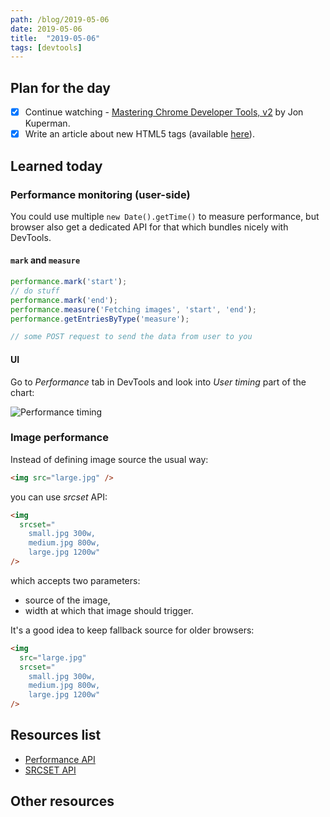 ```yaml
---
path: /blog/2019-05-06
date: 2019-05-06
title:  "2019-05-06"
tags: [devtools]
---
```


## Plan for the day

- [x] Continue watching - [Mastering Chrome Developer Tools, v2](https://frontendmasters.com/courses/chrome-dev-tools-v2/) by Jon Kuperman.
- [x] Write an article about new HTML5 tags (available [here](/blog/articles/html5-tags.html)).

## Learned today

### Performance monitoring (user-side)

You could use multiple `new Date().getTime()` to measure performance, but browser also get a dedicated API for that which bundles nicely with DevTools.

#### `mark` and `measure`

```javascript
performance.mark('start');
// do stuff
performance.mark('end');
performance.measure('Fetching images', 'start', 'end');
performance.getEntriesByType('measure');

// some POST request to send the data from user to you
```

#### UI

Go to *Performance* tab in DevTools and look into *User timing* part of the chart:

![Performance timing](../../assets/img/blog/performance-timing.png)

### Image performance

Instead of defining image source the usual way:

```html
<img src="large.jpg" />
```

you can use *srcset* API:

```html
<img
  srcset="
    small.jpg 300w,
    medium.jpg 800w,
    large.jpg 1200w"
/>
```

which accepts two parameters:

- source of the image,
- width at which that image should trigger.

It's a good idea to keep fallback source for older browsers:

```html
<img
  src="large.jpg"
  srcset="
    small.jpg 300w,
    medium.jpg 800w,
    large.jpg 1200w"
/>
```

## Resources list

- [Performance API](ttps://developer.mozilla.org/en-US/docs/Web/API/Performance)
- [SRCSET API](https://developer.mozilla.org/en-US/docs/Web/HTML/Element/img#attr-srcset)

## Other resources